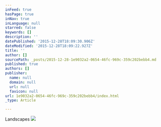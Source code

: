 ```yaml
---
inFeed: true
hasPage: true
inNav: true
inLanguage: null
starred: false
keywords: []
description: ''
datePublished: '2015-12-28T18:09:30.906Z'
dateModified: '2015-12-28T18:09:22.927Z'
title: ''
author: []
sourcePath: _posts/2015-12-28-1e9032a2-0654-46fc-969c-359c202bebb4.md
published: true
authors: []
publisher:
  name: null
  domain: null
  url: null
  favicon: null
url: 1e9032a2-0654-46fc-969c-359c202bebb4/index.html
_type: Article

---
```

Landscapes
![](https://the-grid-user-content.s3-us-west-2.amazonaws.com/d5053b87-7e84-4842-8c06-bcf07164a688.jpg)